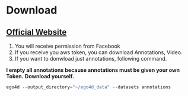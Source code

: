 # Download
## [Official Website](https://ego4d-data.org/docs/start-here/)

1. You will receive permission from Facebook
2. If you receive you aws token, you can download Annotations, Video.
3. If you want to donwload just annotations, following command.
   
**I empty all annotations because annotations must be given your own Token.**
**Download yourself.**

```python
ego4d --output_directory="~/ego4d_data" --datasets annotations
```